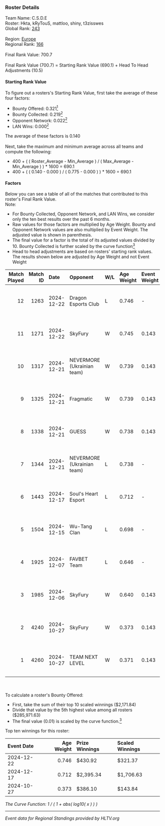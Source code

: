 ### Roster Details<br />
Team Name: C.S.D.E<br />
Roster: Hkta, kRyTouS, mattloo, shiny, t3zisswes<br />
Global Rank: [243](../../standings_global_2025_02_28.md)<br />
<br />
Region: [Europe]( ../../standings_europe_2025_02_28.md)<br />
Regional Rank: [166]( ../../standings_europe_2025_02_28.md)<br />
<br />
Final Rank Value:  700.7<br />
<br />
Final Rank Value (700.7) = Starting Rank Value (690.1) + Head To Head Adjustments (10.5)<br />

#### Starting Rank Value<br />
To figure out a rosters's Starting Rank Value, first take the average of these four factors:<br />
- Bounty Offered: 0.321[<sup>1</sup>](#table2)
- Bounty Collected: 0.219[<sup>2</sup>](#table1)
- Opponent Network: 0.022[<sup>2</sup>](#table1)
- LAN Wins: 0.000[<sup>2</sup>](#table1)

The average of these factors is 0.140<br />
<br />
Next, take the maximum and minimum average across all teams and compute the following:<br />
- 400 + ( ( Roster_Average - Min_Average ) / ( Max_Average - Min_Average ) ) * 1600 = 690.1
- 400 + ( ( 0.140 - 0.000 ) / ( 0.775 - 0.000 ) ) * 1600 = 690.1


#### Factors<br />
Below you can see a table of all of the matches that contributed to this roster's Final Rank Value.<br />
Note:<br />

- For Bounty Collected, Opponent Network, and LAN Wins, we consider only the ten best results over the past 6 months.
- Raw values for those factors are multiplied by Age Weight. Bounty and Opponent Network values are also multiplied by Event Weight. The adjusted value is shown in parenthesis.
- The final value for a factor is the total of its adjusted values divided by 10. Bounty Collected is further scaled by the curve function[<sup>3</sup>](#curveFunction)
- Head to head adjustments are based on rosters' starting rank values. The results shown below are adjusted by Age Weight and not Event Weight
<span id="table1"></span><br />


| Match Played | Match ID | Date       | Opponent                   | W/L | Age Weight | Event Weight | Bounty Collected | Opponent Network | LAN Wins  | H2H Adj. | Roster                                   |
| -: | -: | :- | :- | :- | :- | :- | :- | :- | :- | -: | :- |
|           12 |     1263 | 2024-12-22 | Dragon Esports Club        | L   | 0.746      | -            | -                | -                | -         |   -11.75 | Hkta, kRyTouS, mattloo, shiny, t3zisswes |
|           11 |     1271 | 2024-12-22 | SkyFury                    | W   | 0.745      | 0.143        | 0.005 (0.001)    | 0.367 (0.039)    | 0 (0.000) |    11.03 | Hkta, kRyTouS, mattloo, shiny, t3zisswes |
|           10 |     1317 | 2024-12-21 | NEVERMORE (Ukrainian team) | W   | 0.739      | 0.143        | 0.012 (0.001)    | 0.977 (0.103)    | 0 (0.000) |    15.68 | Hkta, kRyTouS, mattloo, shiny, t3zisswes |
|            9 |     1325 | 2024-12-21 | Fragmatic                  | W   | 0.739      | 0.143        | 0.000 (0.000)    | 0.075 (0.008)    | 0 (0.000) |     7.52 | Hkta, kRyTouS, mattloo, shiny, t3zisswes |
|            8 |     1338 | 2024-12-21 | GUESS                      | W   | 0.738      | 0.143        | 0.000 (0.000)    | 0.000 (0.000)    | 0 (0.000) |     6.01 | Hkta, kRyTouS, mattloo, shiny, t3zisswes |
|            7 |     1344 | 2024-12-21 | NEVERMORE (Ukrainian team) | L   | 0.738      | -            | -                | -                | -         |    -6.73 | Hkta, kRyTouS, mattloo, shiny, t3zisswes |
|            6 |     1443 | 2024-12-17 | Soul's Heart Esport        | L   | 0.712      | -            | -                | -                | -         |   -16.47 | Hkta, kRyTouS, mattloo, rinji, wvfeun    |
|            5 |     1504 | 2024-12-15 | Wu-Tang Clan               | L   | 0.698      | -            | -                | -                | -         |   -11.64 | Hkta, kRyTouS, mattloo, rinji, wvfeun    |
|            4 |     1925 | 2024-12-07 | FAVBET Team                | L   | 0.646      | -            | -                | -                | -         |    -4.35 | Hkta, mattloo, rinji, shiny, wvfeun      |
|            3 |     1985 | 2024-12-06 | SkyFury                    | W   | 0.640      | 0.143        | 0.005 (0.000)    | 0.367 (0.034)    | 0 (0.000) |     9.40 | Hkta, mattloo, rinji, shiny, wvfeun      |
|            2 |     4240 | 2024-10-27 | SkyFury                    | W   | 0.373      | 0.143        | 0.005 (0.000)    | 0.367 (0.020)    | 0 (0.000) |     5.97 | Hkta, mattloo, rinji, shiny, wvfeun      |
|            1 |     4260 | 2024-10-27 | TEAM NEXT LEVEL            | W   | 0.371      | 0.143        | 0.004 (0.000)    | 0.298 (0.016)    | 0 (0.000) |     5.86 | Hkta, mattloo, rinji, shiny, wvfeun      |

<br />
<span id="table2"></span><br />
To calculate a roster's Bounty Offered:<br />

- First, take the sum of their top 10 scaled winnings ($2,171.84)
- Divide that value by the 5th highest value among all rosters ($285,971.63)
- The final value (0.01) is scaled by the curve function.[<sup>3</sup>](#curveFunction)

Top ten winnings for this roster:<br />

| Event Date | Age Weight | Prize Winnings | Scaled Winnings |
| :- | -: | :- | :- |
| 2024-12-22 |      0.746 | $430.92        | $321.37         |
| 2024-12-17 |      0.712 | $2,395.34      | $1,706.63       |
| 2024-10-27 |      0.373 | $386.10        | $143.84         |


<span id="curveFunction"></span>_The Curve Function: 1 / ( 1 + abs( log10( x ) ) )_<br />

---
_Event data for Regional Standings provided by HLTV.org_<br />
